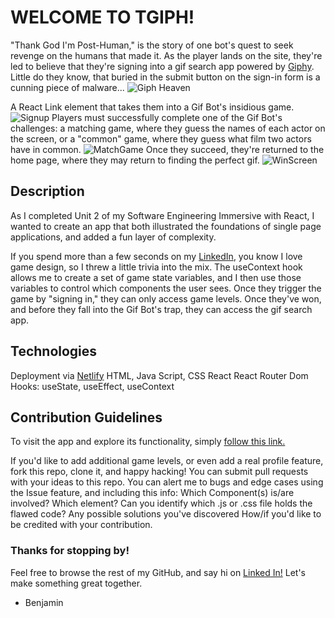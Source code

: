 # WELCOME TO TGIPH!

"Thank God I'm Post-Human," is the story of one bot's quest to seek revenge on the humans that made it. As the player lands on the site, they're led to believe that they're signing into a gif search app powered by
[Giphy](https://giphy.com/). Little do they know, that buried in the submit button on the sign-in form is a cunning piece of malware...
![Giph Heaven](https://media.git.generalassemb.ly/user/38109/files/36d49580-1ba8-11ec-807f-df587d93aafa)

A React Link element that takes them into a Gif Bot's insidious game. 
![Signup](https://media.git.generalassemb.ly/user/38109/files/376d2c00-1ba8-11ec-8d7c-e8c94397c4d3)
Players must successfully complete one of the Gif Bot's challenges: a matching game, where they guess the names of each actor on the screen, or a "common" game, where they guess what film two actors have in common.
![MatchGame](https://media.git.generalassemb.ly/user/38109/files/376d2c00-1ba8-11ec-9d91-5d1d176134a0)
Once they succeed, they're returned to the home page, where they may return to finding the perfect gif.
![WinScreen](https://media.git.generalassemb.ly/user/38109/files/3805c280-1ba8-11ec-82f1-31f225fa0b52)

## Description

As I completed Unit 2 of my Software Engineering Immersive with React, I wanted to create an app that both illustrated the foundations of single page applications, and added a fun layer of complexity.

If you spend more than a few seconds on my [LinkedIn](https://www.linkedin.com/in/benpapac/), you know I love game design, so I threw a little trivia into the mix. The useContext hook allows me to create a set of game state variables, and I then use those variables to control which components the user sees. Once they trigger the game by "signing in," they can only access game levels. Once they've won, and before they fall into the Gif Bot's trap, they can access the gif search app.

## Technologies

Deployment via [Netlify](https://www.netlify.com/)
HTML, Java Script, CSS
React
React Router Dom
Hooks: useState, useEffect, useContext

## Contribution Guidelines

To visit the app and explore its functionality, simply [follow this link.](https://relaxed-minsky-fd29c3.netlify.app)

If you'd like to add additional game levels, or even add a real profile feature, fork this repo, clone it, and happy hacking!
You can submit pull requests with your ideas to this repo.
You can alert me to bugs and edge cases using the Issue feature, and including this info:
Which Component(s) is/are involved?
Which element?
Can you identify which .js or .css file holds the flawed code?
Any possible solutions you've discovered
How/if you'd like to be credited with your contribution.

### Thanks for stopping by!
Feel free to browse the rest of my GitHub, and say hi on [Linked In!](https://www.linkedin.com/in/benpapac/)
Let's make something great together.
- Benjamin
